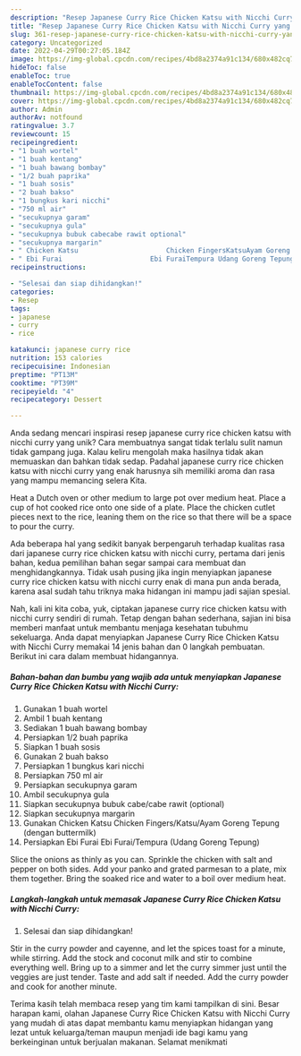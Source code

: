 ```yaml
---
description: "Resep Japanese Curry Rice Chicken Katsu with Nicchi Curry yang Lezat"
title: "Resep Japanese Curry Rice Chicken Katsu with Nicchi Curry yang Lezat"
slug: 361-resep-japanese-curry-rice-chicken-katsu-with-nicchi-curry-yang-lezat
category: Uncategorized
date: 2022-04-29T00:27:05.184Z
image: https://img-global.cpcdn.com/recipes/4bd8a2374a91c134/680x482cq70/japanese-curry-rice-chicken-katsu-with-nicchi-curry-foto-resep-utama.jpg
hideToc: false
enableToc: true
enableTocContent: false
thumbnail: https://img-global.cpcdn.com/recipes/4bd8a2374a91c134/680x482cq70/japanese-curry-rice-chicken-katsu-with-nicchi-curry-foto-resep-utama.jpg
cover: https://img-global.cpcdn.com/recipes/4bd8a2374a91c134/680x482cq70/japanese-curry-rice-chicken-katsu-with-nicchi-curry-foto-resep-utama.jpg
author: Admin
authorAv: notfound
ratingvalue: 3.7
reviewcount: 15
recipeingredient:
- "1 buah wortel"
- "1 buah kentang"
- "1 buah bawang bombay"
- "1/2 buah paprika"
- "1 buah sosis"
- "2 buah bakso"
- "1 bungkus kari nicchi"
- "750 ml air"
- "secukupnya garam"
- "secukupnya gula"
- "secukupnya bubuk cabecabe rawit optional"
- "secukupnya margarin"
- " Chicken Katsu                      Chicken FingersKatsuAyam Goreng Tepung dengan buttermilk"
- " Ebi Furai                      Ebi FuraiTempura Udang Goreng Tepung"
recipeinstructions:

- "Selesai dan siap dihidangkan!"
categories:
- Resep
tags:
- japanese
- curry
- rice

katakunci: japanese curry rice 
nutrition: 153 calories
recipecuisine: Indonesian
preptime: "PT13M"
cooktime: "PT39M"
recipeyield: "4"
recipecategory: Dessert

---
```





Anda sedang mencari inspirasi resep japanese curry rice chicken katsu with nicchi curry yang unik? Cara membuatnya sangat tidak terlalu sulit namun tidak gampang juga. Kalau keliru mengolah maka hasilnya tidak akan memuaskan dan bahkan tidak sedap. Padahal japanese curry rice chicken katsu with nicchi curry yang enak harusnya sih memiliki aroma dan rasa yang mampu memancing selera Kita.





Heat a Dutch oven or other medium to large pot over medium heat. Place a cup of hot cooked rice onto one side of a plate. Place the chicken cutlet pieces next to the rice, leaning them on the rice so that there will be a space to pour the curry.

Ada beberapa hal yang sedikit banyak berpengaruh terhadap kualitas rasa dari japanese curry rice chicken katsu with nicchi curry, pertama dari jenis bahan, kedua pemilihan bahan segar sampai cara membuat dan menghidangkannya. Tidak usah pusing jika ingin menyiapkan japanese curry rice chicken katsu with nicchi curry enak di mana pun anda berada, karena asal sudah tahu triknya maka hidangan ini mampu jadi sajian spesial.






Nah, kali ini kita coba, yuk, ciptakan japanese curry rice chicken katsu with nicchi curry sendiri di rumah. Tetap dengan bahan sederhana, sajian ini bisa memberi manfaat untuk membantu menjaga kesehatan tubuhmu sekeluarga. Anda dapat menyiapkan Japanese Curry Rice Chicken Katsu with Nicchi Curry memakai 14 jenis bahan dan 0 langkah pembuatan. Berikut ini cara dalam membuat hidangannya.

<!--inarticleads1-->

##### Bahan-bahan dan bumbu yang wajib ada untuk menyiapkan Japanese Curry Rice Chicken Katsu with Nicchi Curry:

1. Gunakan 1 buah wortel
1. Ambil 1 buah kentang
1. Sediakan 1 buah bawang bombay
1. Persiapkan 1/2 buah paprika
1. Siapkan 1 buah sosis
1. Gunakan 2 buah bakso
1. Persiapkan 1 bungkus kari nicchi
1. Persiapkan 750 ml air
1. Persiapkan secukupnya garam
1. Ambil secukupnya gula
1. Siapkan secukupnya bubuk cabe/cabe rawit (optional)
1. Siapkan secukupnya margarin
1. Gunakan  Chicken Katsu                      Chicken Fingers/Katsu/Ayam Goreng Tepung (dengan buttermilk)
1. Persiapkan  Ebi Furai                      Ebi Furai/Tempura (Udang Goreng Tepung)


Slice the onions as thinly as you can. Sprinkle the chicken with salt and pepper on both sides. Add your panko and grated parmesan to a plate, mix them together. Bring the soaked rice and water to a boil over medium heat. 

<!--inarticleads2-->

##### Langkah-langkah untuk memasak Japanese Curry Rice Chicken Katsu with Nicchi Curry:


1. Selesai dan siap dihidangkan!

Stir in the curry powder and cayenne, and let the spices toast for a minute, while stirring. Add the stock and coconut milk and stir to combine everything well. Bring up to a simmer and let the curry simmer just until the veggies are just tender. Taste and add salt if needed. Add the curry powder and cook for another minute. 

Terima kasih telah membaca resep yang tim kami tampilkan di sini. Besar harapan kami, olahan Japanese Curry Rice Chicken Katsu with Nicchi Curry yang mudah di atas dapat membantu kamu menyiapkan hidangan yang lezat untuk keluarga/teman maupun menjadi ide bagi kamu yang berkeinginan untuk berjualan makanan. Selamat menikmati
